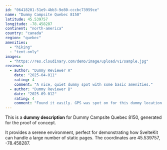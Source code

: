 ```yaml
---
id: "06418201-51e9-4bb3-9e80-cccbc73959ce"
name: "Dummy Campsite Quebec 8150"
latitude: 45.539757
longitude: -78.458287
continent: "north-america"
country: "canada"
region: "quebec"
amenities:
  - "hiking"
  - "tent-only"
images:
  - "https://res.cloudinary.com/demo/image/upload/v1/sample.jpg"
reviews:
  - author: "Dummy Reviewer A"
    date: "2025-04-011"
    rating: 4
    comment: "A nice, quiet dummy spot with some basic amenities."
  - author: "Dummy Reviewer B"
    date: "2025-09-012"
    rating: 4
    comment: "Found it easily. GPS was spot on for this dummy location."
---
```


This is a **dummy description** for Dummy Campsite Quebec 8150, generated for the proof of concept.

It provides a serene environment, perfect for demonstrating how SvelteKit can handle a large number of static pages. The coordinates are 45.539757, -78.458287.

